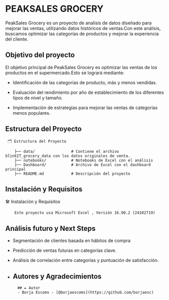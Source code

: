 
#  PEAKSALES GROCERY

PeakSales Grocery es un proyecto de analisis de datos diseñado para mejorar las ventas, utilizando datos históricos de ventas.Con este análisis, buscamos optimizar las categorías de productos y mejorar la experiencia del cliente.

## Objetivo del proyecto

El objetivo principal de PeakSales Grocery es optimizar las ventas de los productos en el supermercado.Esto se logrará mediante:
        

   - Identificación de las categorías de producto, más y menos vendidas.

   - Evaluación del rendimiento por año de establecimiento de los diferentes tipos de nivel y tamaño.

   - Implementación de estrategias para mejorar las ventas de categorías menos populares. 

   

## Estructura del Proyecto


     🗂️ Estructura del Proyecto

        ├── data/                # Contiene el archivo blinkIT_grocery_data con los datos originales de venta.
        ├── notebooks/           # Notebooks de Excel con el análisis
        ├── Dashboard/           # Archivo de Excel con el dashboard principal
        ├── README.md            # Descripción del proyecto
        

## Instalación y Requisitos

    
        
   🛠️ Instalación y Requisitos

        Este proyecto usa Microsoft Excel , Versión 16.90.2 (24102719)




## Análisis futuro y Next Steps

   - Segmentación de clientes basada en hábitos de compra

   - Predicción de ventas futuras en categorías clave.

   - Análisis de correlación entre categorías y puntuación de satisfacción.

   
        







- ## Autores y Agradecimientos

  
        ## ✒️ Autor
        - Borja Escoms - [@borjaescoms](https://github.com/borjaesc)
